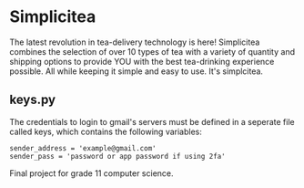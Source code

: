 # Simplicitea
The latest revolution in tea-delivery technology is here! Simplicitea combines the selection of over 10 types of tea with a variety of quantity and shipping options to provide YOU with the best tea-drinking experience possible. All while keeping it simple and easy to use. It's simplcitea.

## keys.py
The credentials to login to gmail's servers must be defined in a seperate file called keys, which contains the following variables:


```
sender_address = 'example@gmail.com'
sender_pass = 'password or app password if using 2fa'
```


Final project for grade 11 computer science.
